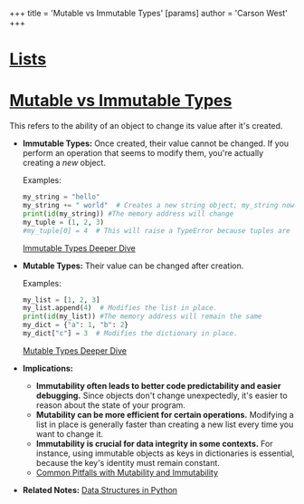 +++
 title = 'Mutable vs Immutable Types'
[params]
	author = 'Carson West'
+++
# [Lists](./../lists/)
# [Mutable vs Immutable Types](./../mutable-vs-immutable-types/) 
This refers to the ability of an object to change its value after it's created.

* **Immutable Types:**  Once created, their value cannot be changed.  If you perform an operation that seems to modify them, you're actually creating a *new* object.

    Examples:
    ```python
    my_string = "hello"
    my_string += " world"  # Creates a new string object; my_string now points to this new object.
    print(id(my_string)) #The memory address will change
    my_tuple = (1, 2, 3)
    #my_tuple[0] = 4  # This will raise a TypeError because tuples are immutable.
    ```
    [Immutable Types Deeper Dive](./../immutable-types-deeper-dive/)


* **Mutable Types:** Their value can be changed after creation.

    Examples:
    ```python
    my_list = [1, 2, 3]
    my_list.append(4)  # Modifies the list in place.
    print(id(my_list)) #The memory address will remain the same
    my_dict = {"a": 1, "b": 2}
    my_dict["c"] = 3  # Modifies the dictionary in place.
    ```
    [Mutable Types Deeper Dive](./../mutable-types-deeper-dive/)


* **Implications:**

    * **Immutability often leads to better code predictability and easier debugging.**  Since objects don't change unexpectedly, it's easier to reason about the state of your program.
    * **Mutability can be more efficient for certain operations.** Modifying a list in place is generally faster than creating a new list every time you want to change it.
    * **Immutability is crucial for data integrity in some contexts.**  For instance, using immutable objects as keys in dictionaries is essential, because the key's identity must remain constant.
    *  [Common Pitfalls with Mutability and Immutability](./../common-pitfalls-with-mutability-and-immutability/)


* **Related Notes:** [Data Structures in Python](./../data-structures-in-python/)
